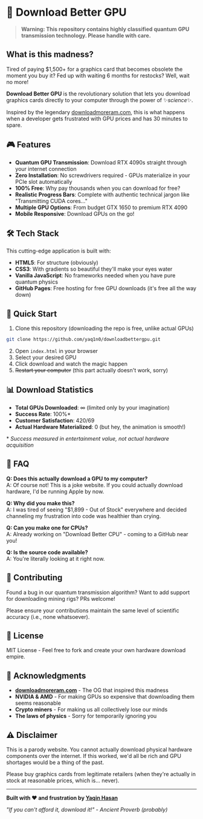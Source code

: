 # 🚀 Download Better GPU

> **Warning: This repository contains highly classified quantum GPU transmission technology. Please handle with care.**

## What is this madness?

Tired of paying $1,500+ for a graphics card that becomes obsolete the moment you buy it? Fed up with waiting 6 months for restocks? Well, wait no more!

**Download Better GPU** is the revolutionary solution that lets you download graphics cards directly to your computer through the power of ✨*science*✨.

Inspired by the legendary [downloadmoreram.com](https://downloadmoreram.com/), this is what happens when a developer gets frustrated with GPU prices and has 30 minutes to spare.

## 🎮 Features

- **Quantum GPU Transmission**: Download RTX 4090s straight through your internet connection
- **Zero Installation**: No screwdrivers required - GPUs materialize in your PCIe slot automatically
- **100% Free**: Why pay thousands when you can download for free?
- **Realistic Progress Bars**: Complete with authentic technical jargon like "Transmitting CUDA cores..."
- **Multiple GPU Options**: From budget GTX 1650 to premium RTX 4090
- **Mobile Responsive**: Download GPUs on the go!

## 🛠 Tech Stack

This cutting-edge application is built with:

- **HTML5**: For structure (obviously)
- **CSS3**: With gradients so beautiful they'll make your eyes water
- **Vanilla JavaScript**: No frameworks needed when you have pure quantum physics
- **GitHub Pages**: Free hosting for free GPU downloads (it's free all the way down)

## 🚀 Quick Start

1. Clone this repository (downloading the repo is free, unlike actual GPUs)

```bash
git clone https://github.com/yaq1n0/downloadbettergpu.git
```

2. Open `index.html` in your browser
3. Select your desired GPU
4. Click download and watch the magic happen
5. ~~Restart your computer~~ (this part actually doesn't work, sorry)

## 📊 Download Statistics

- **Total GPUs Downloaded**: ∞ (limited only by your imagination)
- **Success Rate**: 100%\*
- **Customer Satisfaction**: 420/69
- **Actual Hardware Materialized**: 0 (but hey, the animation is smooth!)

\* _Success measured in entertainment value, not actual hardware acquisition_

## 🎯 FAQ

**Q: Does this actually download a GPU to my computer?**  
A: Of course not! This is a joke website. If you could actually download hardware, I'd be running Apple by now.

**Q: Why did you make this?**  
A: I was tired of seeing "$1,899 - Out of Stock" everywhere and decided channeling my frustration into code was healthier than crying.

**Q: Can you make one for CPUs?**  
A: Already working on "Download Better CPU" - coming to a GitHub near you!

**Q: Is the source code available?**  
A: You're literally looking at it right now.

## 🤝 Contributing

Found a bug in our quantum transmission algorithm? Want to add support for downloading mining rigs? PRs welcome!

Please ensure your contributions maintain the same level of scientific accuracy (i.e., none whatsoever).

## 📜 License

MIT License - Feel free to fork and create your own hardware download empire.

## 🙏 Acknowledgments

- **[downloadmoreram.com](https://downloadmoreram.com/)** - The OG that inspired this madness
- **NVIDIA & AMD** - For making GPUs so expensive that downloading them seems reasonable
- **Crypto miners** - For making us all collectively lose our minds
- **The laws of physics** - Sorry for temporarily ignoring you

## ⚠️ Disclaimer

This is a parody website. You cannot actually download physical hardware components over the internet. If this worked, we'd all be rich and GPU shortages would be a thing of the past.

Please buy graphics cards from legitimate retailers (when they're actually in stock at reasonable prices, which is... never).

---

**Built with ❤️ and frustration by [Yaqin Hasan](https://yaqinhasan.com)**

_"If you can't afford it, download it!" - Ancient Proverb (probably)_
